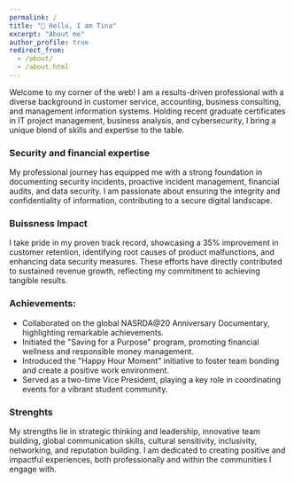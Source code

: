 ```yaml
---
permalink: /
title: "👋 Hello, I am Tina"
excerpt: "About me"
author_profile: true
redirect_from: 
  - /about/
  - /about.html
---
```


Welcome to my corner of the web! I am a results-driven professional with a diverse background in customer service, accounting, business consulting, and management information systems. Holding recent graduate certificates in IT project management, business analysis, and cybersecurity, I bring a unique blend of skills and expertise to the table.
### Security and financial expertise
My professional journey has equipped me with a strong foundation in documenting security incidents, proactive incident management, financial audits, and data security. I am passionate about ensuring the integrity and confidentiality of information, contributing to a secure digital landscape.
### Buissness Impact
I take pride in my proven track record, showcasing a 35% improvement in customer retention, identifying root causes of product malfunctions, and enhancing data security measures. These efforts have directly contributed to sustained revenue growth, reflecting my commitment to achieving tangible results.
### Achievements:

* Collaborated on the global NASRDA@20 Anniversary Documentary, highlighting remarkable achievements.
* Initiated the "Saving for a Purpose" program, promoting financial wellness and responsible money management.
* Introduced the "Happy Hour Moment" initiative to foster team bonding and create a positive work environment.
* Served as a two-time Vice President, playing a key role in coordinating events for a vibrant student community.

### Strenghts
My strengths lie in strategic thinking and leadership, innovative team building, global communication skills, cultural sensitivity, inclusivity, networking, and reputation building. I am dedicated to creating positive and impactful experiences, both professionally and within the communities I engage with.
